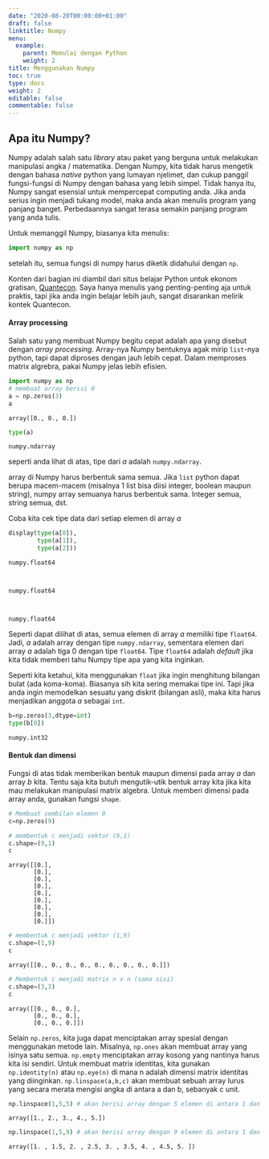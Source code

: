 ```yaml
---
date: "2020-08-20T00:00:00+01:00"
draft: false
linktitle: Numpy
menu:
  example:
    parent: Memulai dengan Python 
    weight: 2
title: Menggunakan Numpy
toc: true
type: docs
weight: 2
editable: false
commentable: false
---
```


## Apa itu Numpy?
Numpy adalah salah satu *library* atau paket yang berguna untuk melakukan manipulasi angka / matematika. Dengan Numpy, kita tidak harus mengetik dengan bahasa *native* python yang lumayan njelimet, dan cukup panggil fungsi-fungsi di Numpy dengan bahasa yang lebih simpel. Tidak hanya itu, Numpy sangat esensial untuk mempercepat computing anda. Jika anda serius ingin menjadi tukang model, maka anda akan menulis program yang panjang banget. Perbedaannya sangat terasa semakin panjang program yang anda tulis.

Untuk memanggil Numpy, biasanya kita menulis:

```python
import numpy as np
```
setelah itu, semua fungsi di numpy harus diketik didahului dengan `np`.

Konten dari bagian ini diambil dari situs belajar Python untuk ekonom gratisan, [Quantecon](https://python-programming.quantecon.org/). Saya hanya menulis yang penting-penting aja untuk praktis, tapi jika anda ingin belajar lebih jauh, sangat disarankan melirik kontek Quantecon.

#### Array processing
Salah satu yang membuat Numpy begitu cepat adalah apa yang disebut dengan *array processing*. Array-nya Numpy bentuknya agak mirip `list`-nya python, tapi dapat diproses dengan jauh lebih cepat. Dalam memproses matrix algrebra, pakai Numpy jelas lebih efisien.


```python
import numpy as np
# membuat array berisi 0
a = np.zeros(3)
a
```




    array([0., 0., 0.])




```python
type(a)
```




    numpy.ndarray



seperti anda lihat di atas, tipe dari $a$ adalah `numpy.ndarray`.

array di Numpy harus berbentuk sama semua. Jika `list` python dapat berupa macem-macem (misalnya 1 list bisa diisi integer, boolean maupun string), numpy array semuanya harus berbentuk sama. Integer semua, string semua, dst.

Coba kita cek tipe data dari setiap elemen di array $a$


```python
display(type(a[0]),
        type(a[1]),
        type(a[2]))
```


    numpy.float64



    numpy.float64



    numpy.float64


Seperti dapat dilihat di atas, semua elemen di array $a$ memiliki tipe `float64`. Jadi, $a$ adalah array dengan tipe `numpy.ndarray`, sementara elemen dari array $a$ adalah tiga 0 dengan tipe `float64`. Tipe `float64` adalah *default* jika kita tidak memberi tahu Numpy tipe apa yang kita inginkan.

Seperti kita ketahui, kita menggunakan `float` jika ingin menghitung bilangan bulat (ada koma-koma). Biasanya sih kita sering memakai tipe ini. Tapi jika anda ingin memodelkan sesuatu yang diskrit (bilangan asli), maka kita harus menjadikan anggota $a$ sebagai `int`. 


```python
b=np.zeros(3,dtype=int)
type(b[0])
```




    numpy.int32



#### Bentuk dan dimensi
Fungsi di atas tidak memberikan bentuk maupun dimensi pada array $a$ dan array $b$ kita. Tentu saja kita butuh mengutik-utik bentuk array kita jika kita mau melakukan manipulasi matrix algebra. Untuk memberi dimensi pada array anda, gunakan fungsi `shape`.


```python
# Membuat sembilan elemen 0
c=np.zeros(9)

# membentuk c menjadi vektor (9,1)
c.shape=(9,1)
c
```




    array([[0.],
           [0.],
           [0.],
           [0.],
           [0.],
           [0.],
           [0.],
           [0.],
           [0.]])




```python
# membentuk c menjadi vektor (1,9)
c.shape=(1,9)
c
```




    array([[0., 0., 0., 0., 0., 0., 0., 0., 0.]])




```python
# Membentuk c menjadi matrix n x n (sama sisi)
c.shape=(3,3)
c
```




    array([[0., 0., 0.],
           [0., 0., 0.],
           [0., 0., 0.]])



Selain `np.zeros`, kita juga dapat menciptakan array spesial dengan menggunakan metode lain. Misalnya, `np.ones` akan membuat array yang isinya satu semua. `np.empty` menciptakan array kosong yang nantinya harus kita isi sendiri. Untuk membuat matrix identitas, kita gunakan `np.identity(n)` atau `np.eye(n)` di mana n adalah dimensi matrix identitas yang diinginkan. `np.linspace(a,b,c)` akan membuat sebuah array lurus yang secara merata mengisi angka di antara a dan b, sebanyak c unit.


```python
np.linspace(1,5,5) # akan berisi array dengan 5 elemen di antara 1 dan 5
```




    array([1., 2., 3., 4., 5.])




```python
np.linspace(1,5,9) # akan berisi array dengan 9 elemen di antara 1 dan 5
```




    array([1. , 1.5, 2. , 2.5, 3. , 3.5, 4. , 4.5, 5. ])




```python

```

